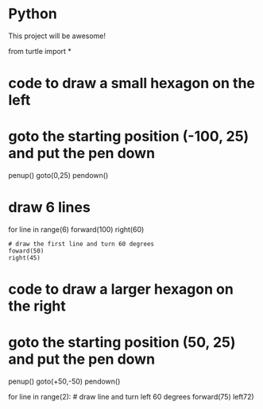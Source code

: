 # Python

This project will be awesome!

from turtle import *

#
# code to draw a small hexagon on the left
#


# goto the starting position (-100, 25) and put the pen down
penup()
goto(0,25)
pendown()

# draw 6 lines
for line in range(6)
   forward(100)
   right(60)
    
    # draw the first line and turn 60 degrees
    foward(50)
    right(45)
    

#
# code to draw a larger hexagon on the right
#

# goto the starting position (50, 25) and put the pen down
penup()
goto(+50,-50)
pendown()

for line in range(2):
    # draw line and turn left 60 degrees
    forward(75)
    left72)


